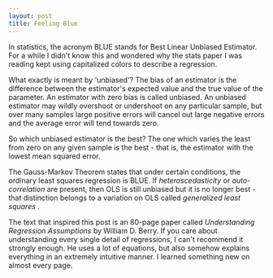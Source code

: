 ```yaml
---
layout: post
title: Feeling Blue
---
```


In statistics, the acronym BLUE stands for Best Linear Unbiased Estimator.  For a while I didn't know this and wondered why the stats paper I was reading kept using capitalized colors to describe a regression.  

What exactly is meant by 'unbiased'?  The bias of an estimator is the difference between the estimator's expected value and the true value of the parameter.  An estimator with zero bias is called unbiased.  An unbiased estimator may wildly overshoot or undershoot on any particular sample, but over many samples large positive errors will cancel out large negative errors and the average error will tend towards zero.

So which unbiased estimator is the best? The one which varies the least from zero on any given sample is the best - that is, the estimator with the lowest mean squared error.

The Gauss-Markov Theorem states that under certain conditions, the ordinary least squares regression is BLUE.  If *heteroscedasticity* or *auto-correlation* are present, then OLS is still unbiased but it is no longer best - that distinction belongs to a variation on OLS called *generalized least squares* . 

The text that inspired this post is an 80-page paper called *Understanding Regression Assumptions* by William D. Berry.  If you care about understanding every single detail of regressions, I can't recommend it strongly enough.  He uses a lot of equations, but also somehow explains everything in an extremely intuitive manner. I learned something new on almost every page.    
